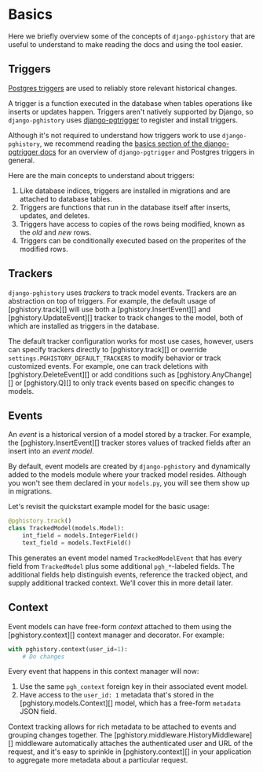 # Basics

Here we briefly overview some of the concepts of `django-pghistory` that are useful to understand to make reading the docs and using the tool easier.

## Triggers

[Postgres triggers](https://www.postgresql.org/docs/current/sql-createtrigger.html) are used to reliably store relevant historical changes.

A trigger is a function executed in the database when tables operations like inserts or updates happen. Triggers aren't natively supported by Django, so `django-pghistory` uses [django-pgtrigger](https://github.com/Opus10/django-pgtrigger) to register and install triggers.

Although it's not required to understand how triggers work to use `django-pghistory`, we recommend reading the [basics section of the django-pgtrigger docs](https://django-pgtrigger.readthedocs.io/en/latest/basics/) for an overview of `django-pgtrigger` and Postgres triggers in general.

Here are the main concepts to understand about triggers:

1. Like database indices, triggers are installed in migrations and are attached to database tables.
2. Triggers are functions that run in the database itself after inserts, updates, and deletes.
3. Triggers have access to copies of the rows being modified, known as the *old* and *new* rows.
4. Triggers can be conditionally executed based on the properites of the modified rows.

## Trackers

`django-pghistory` uses *trackers* to track model events. Trackers are an abstraction on top of triggers. For example, the default usage of [pghistory.track][] will use both a [pghistory.InsertEvent][] and [pghistory.UpdateEvent][] tracker to track changes to the model, both of which are installed as triggers in the database.

The default tracker configuration works for most use cases, however, users can specify trackers directly to [pghistory.track][] or override `settings.PGHISTORY_DEFAULT_TRACKERS` to modify behavior or track customized events. For example, one can track deletions with [pghistory.DeleteEvent][] or add conditions such as [pghistory.AnyChange][] or [pghistory.Q][] to only track events based on specific changes to models.

## Events

An *event* is a historical version of a model stored by a tracker. For example, the [pghistory.InsertEvent][] tracker stores values of tracked fields after an insert into an *event model*.

By default, event models are created by `django-pghistory` and dynamically added to the models module where your tracked model resides. Although you won't see them declared in your `models.py`, you will see them show up in migrations.

Let's revisit the quickstart example model for the basic usage:

```python
@pghistory.track()
class TrackedModel(models.Model):
    int_field = models.IntegerField()
    text_field = models.TextField()
```

This generates an event model named `TrackedModelEvent` that has every field from `TrackedModel` plus some additional `pgh_*`-labeled fields. The additional fields help distinguish events, reference the tracked object, and supply additional tracked context. We'll cover this in more detail later.

## Context

Event models can have free-form *context* attached to them using the [pghistory.context][] context manager and decorator. For example:

```python
with pghistory.context(user_id=1):
    # Do changes
```

Every event that happens in this context manager will now:

1. Use the same `pgh_context` foreign key in their associated event model.
2. Have access to the `user_id: 1` metadata that's stored in the [pghistory.models.Context][] model, which has a free-form `metadata` JSON field.

Context tracking allows for rich metadata to be attached to events and grouping changes together. The [pghistory.middleware.HistoryMiddleware][] middleware automatically attaches the authenticated user and URL of the request, and it's easy to sprinkle in [pghistory.context][] in your application to aggregate more metadata about a particular request.
